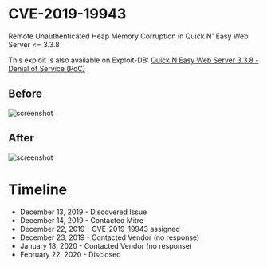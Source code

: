 # CVE-2019-19943
Remote Unauthenticated Heap Memory Corruption in Quick N' Easy Web Server &lt;= 3.3.8

This exploit is also available on Exploit-DB: [Quick N Easy Web Server 3.3.8 - Denial of Service (PoC)](https://www.exploit-db.com/exploits/48111)

## Before

![screenshot](/assets/before.PNG)

## After

![screenshot](/assets/after.PNG)

# Timeline

- December 13, 2019 - Discovered Issue
- December 14, 2019 - Contacted Mitre
- December 22, 2019 - CVE-2019-19943 assigned
- December 23, 2019 - Contacted Vendor (no response)
- January 18, 2020 - Contacted Vendor (no response)
- February 22, 2020 - Disclosed
